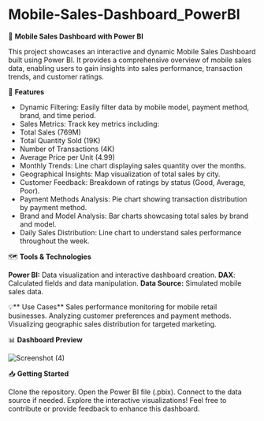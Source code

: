 # Mobile-Sales-Dashboard_PowerBI

📱 **Mobile Sales Dashboard with Power BI**

This project showcases an interactive and dynamic Mobile Sales Dashboard built using Power BI. It provides a comprehensive overview of mobile sales data, enabling users to gain insights into sales performance, transaction trends, and customer ratings.

🚀 **Features**

* Dynamic Filtering: Easily filter data by mobile model, payment method, brand, and time period.
* Sales Metrics: Track key metrics including:
* Total Sales (769M)
* Total Quantity Sold (19K)
* Number of Transactions (4K)
* Average Price per Unit (4.99)
* Monthly Trends: Line chart displaying sales quantity over the months.
* Geographical Insights: Map visualization of total sales by city.
* Customer Feedback: Breakdown of ratings by status (Good, Average, Poor).
* Payment Methods Analysis: Pie chart showing transaction distribution by payment method.
* Brand and Model Analysis: Bar charts showcasing total sales by brand and model.
* Daily Sales Distribution: Line chart to understand sales performance throughout the week.

🗺️ **Tools & Technologies**

**Power BI:** Data visualization and interactive dashboard creation.
**DAX**: Calculated fields and data manipulation.
**Data Source:** Simulated mobile sales data.

💡** Use Cases**
Sales performance monitoring for mobile retail businesses.
Analyzing customer preferences and payment methods.
Visualizing geographic sales distribution for targeted marketing.

📊 **Dashboard Preview**


![Screenshot (4)](https://github.com/user-attachments/assets/94b22c73-1501-4fb5-951a-b204692cc635)

📥 **Getting Started**

Clone the repository.
Open the Power BI file (.pbix).
Connect to the data source if needed.
Explore the interactive visualizations!
Feel free to contribute or provide feedback to enhance this dashboard.
